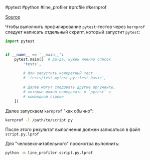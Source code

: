 #pytest #python #line_profiler #profile #kernprof

[Source](https://stackoverflow.com/a/23765051)

Чтобы выполнить профилирование `pytest`-тестов через `kernprof` следует написать отдельный скрипт, который запустит `pytest`:

```python
import pytest


if __name__ == '__main__':
	pytest.main([  # да-да, нужен именно список
		'tests',
		
		# Или запустить конкретный тест
		# 'tests/test_mytest.py::test_basic',
		
		# Далее могут следовать другие аргументы,
		# которые можно передавать в `pytest` в
		# командной строке
	])
```

Далее запускаем `kernprof` "как обычно":
```bash
kernprof -l /path/to/script.py
```

После этого результат выполнения должен записаться в файл `script.py.lprof`

Для "человекочитабельного" просмотра выполнить:
```bash
python -m line_profiler script.py.lprof
```
